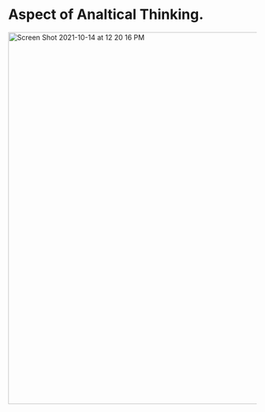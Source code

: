 # Aspect of Analtical Thinking.

<img width="754" alt="Screen Shot 2021-10-14 at 12 20 16 PM" src="https://user-images.githubusercontent.com/58945964/137366634-3140572e-6e43-4a1b-bbdf-2bbb794dc32b.png">
